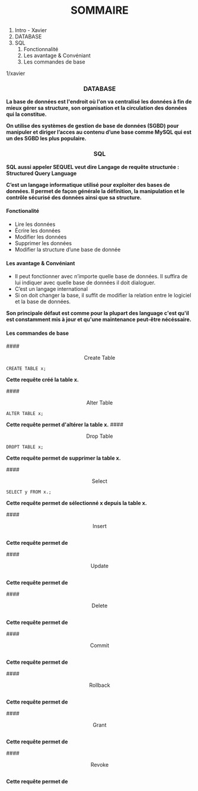  
# <p align=center> SOMMAIRE </p>



1. Intro - Xavier 
2. DATABASE
3. SQL
    1. Fonctionnalité 
    2. Les avantage & Convéniant 
    3. Les commandes de base


1/xavier

### <p align=center> DATABASE </p>
**La base de données est l'endroit où l'on va centralisé les données à fin de mieux gérer sa structure, son organisation et la circulation des données qui la constitue.** 

**On utilise des systèmes de gestion de base de données (SGBD) pour manipuler et diriger l’acces au contenu d’une base comme MySQL qui est un des SGBD les plus populaire.**


### <p align=center> SQL </p>

**SQL aussi appeler SEQUEL veut dire Langage de requête structurée : Structured Query Language**

**C’est un langage informatique utilisé pour exploiter des bases de données. Il permet de façon générale la définition, la manipulation et le contrôle sécurisé des données ainsi que sa structure.**


#### Fonctionalité

- Lire les données
- Écrire les données
- Modifier les données
- Supprimer les données
- Modifier la structure d’une base de donnée

#### Les avantage & Convéniant


- Il peut fonctionner avec n’importe quelle base de données. Il suffira de lui indiquer avec quelle base de données il doit dialoguer.
- C’est un langage international 
- Si on doit changer la base, il suffit de modifier la relation entre le logiciel et la base de données.

**Son principale défaut est comme pour la plupart des language c'est qu'il est constamment mis à jour et qu'une maintenance peut-être nécéssaire.**

#### Les commandes de base 

#### <p align=center>Create Table</p>

```
CREATE TABLE x;
```
**Cette requête créé la table x.**

#### <p align=center>Alter Table</p>
```
ALTER TABLE x;
```
**Cette requête permet d'altérer la table x.**
#### <p align=center>Drop Table</p>
```
DROPT TABLE x;
```
**Cette requête permet de supprimer la table x.**

#### <p align=center>Select</p>
```
SELECT y FROM x.;
```
**Cette requête permet de sélectionné x depuis la table x.** 

#### <p align=center>Insert</p>
```

```
**Cette requête permet de** 

#### <p align=center>Update</p>
```

```
**Cette requête permet de** 

#### <p align=center>Delete</p>
```

```
**Cette requête permet de** 

#### <p align=center>Commit</p>
```

```
**Cette requête permet de** 

#### <p align=center>Rollback</p>
```

```
**Cette requête permet de** 

#### <p align=center>Grant</p>
```

```
**Cette requête permet de**

#### <p align=center>Revoke</p>
```

```
**Cette requête permet de**